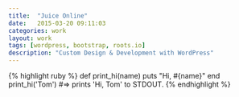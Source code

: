 ```yaml
---
title:  "Juice Online"
date:   2015-03-20 09:11:03
categories: work
layout: work
tags: [wordpress, bootstrap, roots.io]
description: "Custom Design & Development with WordPress"
---
```


{% highlight ruby %}
def print_hi(name)
  puts "Hi, #{name}"
end
print_hi('Tom')
#=> prints 'Hi, Tom' to STDOUT.
{% endhighlight %}
